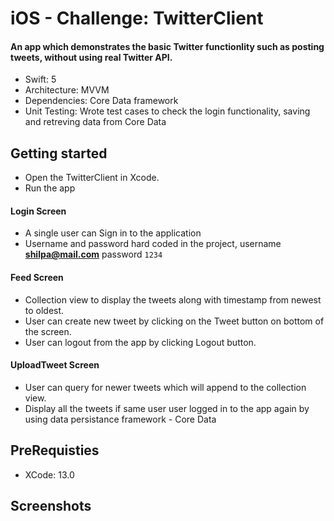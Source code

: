 # iOS - Challenge: TwitterClient
#### An app which demonstrates the basic Twitter functionlity such as posting tweets, without using real Twitter API.
* Swift: 5
* Architecture: MVVM
* Dependencies: Core Data framework
* Unit Testing: Wrote test cases to check the login functionality, saving and retreving data from Core Data 
## Getting started
* Open the TwitterClient in Xcode.
* Run the app
#### Login Screen
* A single user can Sign in to the application
* Username and password hard coded in the project, username <b>shilpa@mail.com</b> password `1234`
#### Feed Screen
* Collection view to display the tweets along with timestamp from newest to oldest.
* User can create new tweet by clicking on the Tweet button on bottom of the screen.
* User can logout from the app by clicking Logout button.
#### UploadTweet Screen
* User can query for newer tweets which will append to the collection view.
* Display all the tweets if same user user logged in to the app again by using data persistance framework - Core Data
## PreRequisties
* XCode: 13.0
## Screenshots
